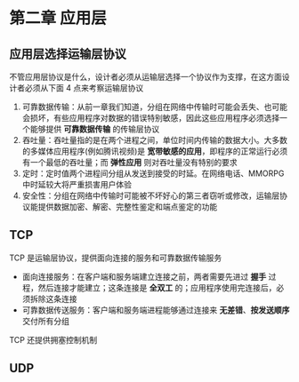 # 第二章 应用层

## 应用层选择运输层协议

不管应用层协议是什么，设计者必须从运输层选择一个协议作为支撑，在这方面设计者必须从下面 4 点来考察运输层协议

1. 可靠数据传输：从前一章我们知道，分组在网络中传输时可能会丢失、也可能会损坏，有些应用程序对数据的错误特别敏感，因此这些应用程序必须选择一个能够提供 **可靠数据传输** 的传输层协议
2. 吞吐量：吞吐量指的是在两个进程之间，单位时间内传输的数据大小。大多数的多媒体应用程序(例如腾讯视频)是 **宽带敏感的应用**，即程序的正常运行必须有一个最低的吞吐量；而 **弹性应用** 则对吞吐量没有特别的要求
3. 定时：定时值两个进程间分组从发送到接受的时延。在网络电话、MMORPG 中时延较大将严重损害用户体验
4. 安全性：分组在网络中传输时可能被不坏好心的第三者窃听或修改，运输层协议能提供数据加密、解密、完整性鉴定和端点鉴定的功能

## TCP

TCP 是运输层协议，提供面向连接的服务和可靠数据传输服务

- 面向连接服务：在客户端和服务端建立连接之前，两者需要先进过 **握手** 过程，然后连接才能建立；这条连接是 **全双工** 的；应用程序使用完连接后，必须拆除这条连接
- 可靠数据传送服务：客户端和服务端进程能够通过连接来 **无差错**、**按发送顺序** 交付所有分组

TCP 还提供拥塞控制机制

## UDP

